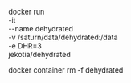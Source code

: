 docker run \
-it \
--name dehydrated \
-v /saturn/data/dehydrated:/data \
-e DHR=3 \
jekotia/dehydrated

docker container rm -f dehydrated
